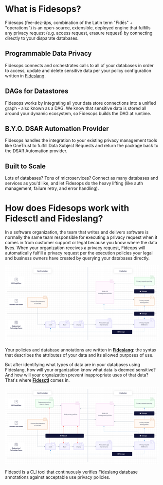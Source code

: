 # What is Fidesops?

Fidesops (fee-dez-äps, combination of the Latin term "Fidēs" + "operations") is an open-source, extensible, deployed engine that fulfills any privacy request (e.g. access request, erasure request) by connecting directly to your disparate databases.

## Programmable Data Privacy
Fidesops connects and orchestrates calls to all of your databases in order to access, update and delete sensitive data per your policy configuration written in [Fideslang](https://github.com/ethyca/privacy-taxonomy).

## DAGs for Datastores
Fidesops works by integrating all your data store connections into a unified graph - also known as a DAG. We know that sensitive data is stored all around your dynamic ecosystem, so Fidesops builds the DAG at runtime.

## B.Y.O. DSAR Automation Provider
Fidesops handles the integration to your existing privacy management tools like OneTrust to fulfill Data Subject Requests and return the package back to the DSAR Automation provider.

## Built to Scale
Lots of databases? Tons of microservices? Connect as many databases and services as you'd like, and let Fidesops do the heavy lifting (like auth management, failure retry, and error handling).

# How does Fidesops work with Fidesctl and Fideslang?
In a software organization, the team that writes and delivers software is normally the same team responsible for executing a privacy request when it comes in from customer support or legal because you know where the data lives.  When your organization receives a privacy request, Fideops will automatically fulfill a privacy request per the execution policies your legal and business owners have created by querying your databases directly. 

![Fidesops business process](img/fides-ops-process.png "Fidesops biz process")

Your policies and database annotations are written in [**Fideslang**](https://github.com/ethyca/privacy-taxonomy): the syntax that describes the attributes of your data and its allowed purposes of use. 

But after identifying what types of data are in your databases using Fideslang, how will your organization know what data is deemed sensitive? And how will your orgnaization prevent inappropriate uses of that data? That's where [**Fidesctl**](https://github.com/ethyca/fides) comes in. 

![Fides ecosystem](img/fides-ecosystem.png "Fides ecosystem")

Fidesctl is a CLI tool that continuously verifies Fideslang database annotations against acceptable use privacy policies.